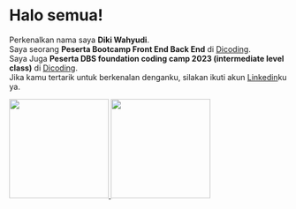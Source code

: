 # Halo semua! 
Perkenalkan nama saya **Diki Wahyudi**.\
Saya seorang **Peserta Bootcamp Front End Back End** di [Dicoding](https://www.dicoding.com/).\
Saya Juga **Peserta DBS foundation coding camp 2023 (intermediate level class)** di [Dicoding](https://www.dicoding.com/).\
Jika kamu tertarik untuk berkenalan denganku, silakan ikuti akun [Linkedin](https://www.linkedin.com/in/dikiwydi/)ku ya.
 

<p align="left">
<a href="https://github.com/dikiwydi">
  <img height="180em" src="https://github-readme-stats-eight-theta.vercel.app/api?username=dikiwydi&show_icons=true&theme=algolia&include_all_commits=true&count_private=true"/>
  <img height="180em" src="https://github-readme-stats-eight-theta.vercel.app/api/top-langs/?username=dikiwydi&layout=compact&langs_count=8&theme=algolia"/>
</a>
</p>
